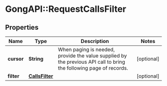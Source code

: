 # GongAPI::RequestCallsFilter

## Properties
Name | Type | Description | Notes
------------ | ------------- | ------------- | -------------
**cursor** | **String** | When paging is needed, provide the value supplied by the previous API call to bring the following page of records. | [optional] 
**filter** | [**CallsFilter**](CallsFilter.md) |  | [optional] 

